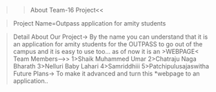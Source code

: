 >>About Team-16 Project<<

> Project Name=Outpass application for amity students

> Detail About Our Project-> 
                              By the name you can understand that it is an application for amity students for the OUTPASS to go out of the campus and it is easy to use too...
                              as of now it is an >WEBPAGE<
> Team Members-->>
                    1>Shaik Muhammed Umar
                    2>Chatraju Naga Bharath
                    3>Nelluri Baby Lahari
                    4>Samriddhiii
                    5>Patchipulusajaswitha
> Future Plans-> To make it advanced and turn this *webpage to an application..
                            
